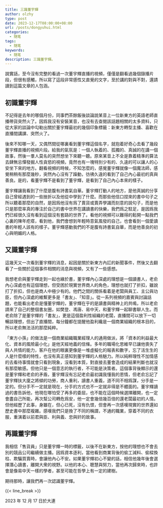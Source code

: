 ```yaml
---
title: 三識董宇輝
author: olzhy
type: post
date: 2023-12-17T08:00:00+08:00
url: /posts/dongyuhui.html
categories:
  - 随笔
tags:
  - 随笔
keywords:
  - 随笔
description: 三識董宇輝。
---
```


說實話，至今沒有完整的看過一次董宇輝直播的視頻，僅僅是翻看過幾個錄播片段，但很有感觸，所以寫了這段非常感性又直覺的文字，至於講的對與不對，還請讀到這篇文章的人包涵。

## 初識董宇輝

不記得是去年的哪個月份，同事們茶餘飯後談論說某音上一位新東方的英語老師直播帶貨突然火了。因爲我沒有安裝某音，也沒有去查閱該話題相關的太多資料，只從大家的談論中勾勒出關於董宇輝最初的幾個印象標籤：新東方轉型主播、喜歡在直播間講課、突然火了。

後來不知哪一天，又偶然間從哪裏看到董宇輝這個名字，就抱着好奇心去看了幾段董宇輝直播的視頻片段。給我的氣氛是：一個人執着的、孤獨的、真誠的在講一個故事，然後一羣人莫名的突然想坐下來聽一聽。原來某音上不全是靠着精準的算法去肆無忌憚發掘人性貪慾的視頻，竟然也有一塊特別少有的、久違的可以讓人的心安坐下來的地方。翻看視頻的時候，不知怎麼的，感覺董宇輝就像一個魔法師，感覺稍稍有那麼幾秒，突然內心沒有了躁動，彷彿久違的看到了自己內心最初的真與善良。是的，看董宇輝不是看到了董宇輝，是看到了自己內心本來的樣子。

董宇輝讓我看到了什麼是腹有詩書氣自華。董宇輝打動人的地方，是他真誠的分享自己曾經遇到的一些挫折以及他從中學到了什麼。而那些他信口捏來的書中句子之所以聽着那麼的自然，是因爲他沒有爲了賣貨或賣弄學識而刻意的說句子，而是他只是那麼率真的專注於自己的書中世界在講讀書的快樂，我們爲之駐足，是因爲我們已經很久沒有看到這個沒有套路的世界了。看他的視頻可以難得的鬆開一點我們心裏的陳年疙瘩，看到他，我們會想到年輕時意氣風發的自己，也會看到一個愛讀書的年輕人該有的樣子。董宇輝感動我們的不是腹有詩書氣自華，而是他善良的初心與明媚的人格。

## 又識董宇輝

這幾天又一次看到董宇輝的消息，起因是關於新東方內訌的新聞事件，然後又去翻看了一些關於這個事件相關的消息與視頻，又有了一些感想。

我想老俞與董宇輝走到一起也緣於書，董宇輝內心深處的理想是一個讀書人，老俞內心深處也有這個理想，但受困於現實世界商人的角色，理想也就打了折扣，雖說打了折扣，但也是商人中極少有的。他們之間的關係看着是老闆與員工、主公與功臣，但內心深處的維繫更多是「書友」、「知音」。從一系列視頻的嘉賓與討論話題，也能看出老俞是懂董宇輝的，董宇輝在乎的是讀書與精神上的共鳴，所以老俞請來了自己的整個書友圈，如樊登、馮唐、易中天，和董宇輝一起聊書聊人生。而老俞除了是董宇輝的「書友」，更是這個盈利性組織的老闆，直播間可以放下一切暢談理想，但出了直播間，每分鐘都在提醒他盈利纔是一個商業組織的根本目的，所以老俞無法活的那麼純粹。

「東方小孫」的做法是一個商業組織職業經理人的通用做派，將「資本的利益最大化、資本的風險最小化」是他天經地義的信條。多年的職場化思維早已讓他喪失了與人共情的能力，客戶在他的眼裏更像是一堆虛擬化的報表和數字，忘了活生生的人是什麼樣的特性，也沒有真正感知到董宇輝的人格魅力。所以純粹理性不加情感的去看待事情就會只看到現象，沒看到本質，對直接去董會造成的結果判斷也就沒有那麼敏感。但他只是一個意志的執行者，不可能是決策者。這個事背後顯示的還是董宇輝和老俞的矛盾，董宇輝沒有忘記老俞最初識我懂我的恩情，但老俞忘記了董宇輝扶大廈之將傾的功勞，商人重利，讀書人重義，道不同不相爲謀，分手是一定的。但分手不一定就是現在，分手的方式也不一定就非得是不體面的。董宇輝讀過的書告訴他，他現在哪怕受了再多的委屈，也不能在這個時候選擇離開，也一定會盡自己所能，再次幫公司轉危爲安，他一定會幾倍幾百倍的還老闆最初的人情。但他經歷了此事，身雖在，但心已死，沒有仇恨，但會再一次感嘆現實的世界還如歷史書中那麼複雜。感嘆我們只是換了不同的稱謂，不通的職業，穿着不同的衣服，重演着以前君與臣、利與義、忠與奸的故事。

## 再識董宇輝

我相信「售貨員」只是董宇輝一時的標籤，以後不在新東方，按他的理想也不會去別的競品公司繼續做主播。因爲資本逐利，當他看到商業背後的偷工減料、偷樑換柱、欺騙買賣時，會讓他內心不安。如果董宇輝初心不變的話，相信他幾年後會選擇潛心讀書，離開大衆的視野。以他的本心、聰慧與努力，當他再次歸來時，也許會是像易中天一樣的學者，甚至可能在哲學上有一定的建樹。

期待那時，讓我們再一次認識董宇輝。

{{< line_break >}}

2023 年 12 月 17 日於大連
